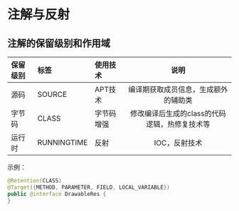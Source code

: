 # 注解与反射

## 注解的保留级别和作用域
|保留级别| 标签|使用技术|  说明  |
| :-- | :-- | :-- |:----: |
|源码 |SOURCE|APT技术 |编译期获取成员信息，生成额外的辅助类|
|字节码| CLASS|字节码增强 |修改编译后生成的class的代码逻辑，热修复技术等|
|运行时| RUNNINGTIME| 反射|IOC，反射技术|
示例：
```java
@Retention(CLASS)
@Target({METHOD, PARAMETER, FIELD, LOCAL_VARIABLE})
public @interface DrawableRes {
}
```



